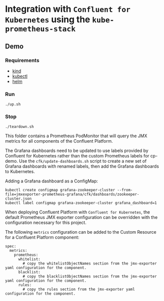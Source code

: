# Integration with `Confluent for Kubernetes` using the `kube-prometheus-stack`

## Demo

### Requirements

- [kind](https://kind.sigs.k8s.io/)
- [kubectl](https://kubernetes.io/docs/tasks/tools/#kubectl)
- [helm](https://helm.sh/docs/intro/install/)

### Run

```
./up.sh
```

### Stop

```
./teardown.sh
```


This folder contains a Prometheus PodMonitor that will query the JMX metrics for all components of the Confluent Platform.

The Grafana dashboards need to be updated to use labels provided by Confluent for Kubernetes rather than the custom Prometheus labels for cp-demo.
Use the `cfk/update-dashboards.sh` script to create a new set of Grafana dashboards with renamed labels, then add the Grafana dashboards to Kubernetes.

Adding a Grafana dashboard as a ConfigMap:

```
kubectl create configmap grafana-zookeeper-cluster --from-file=jmxexporter-prometheus-grafana/cfk/dashboards/zookeeper-cluster.json
kubectl label configmap grafana-zookeeper-cluster grafana_dashboard=1
```

When deploying Confluent Platform with `Confluent for Kubernetes`, the default Prometheus JMX exporter configuration can be overridden with the configuration necessary for this project.

The following `metrics` configuration can be added to the Custom Resource for a Confluent Platform component:

```
spec:
  metrics:
    prometheus:
      whitelist:
        # copy the whitelistObjectNames section from the jmx-exporter yaml configuration for the component.
      blacklist:
        # copy the blacklistObjectNames section from the jmx-exporter yaml configuration for the component.
      rules:
        # copy the rules section from the jmx-exporter yaml configuration for the component.
```